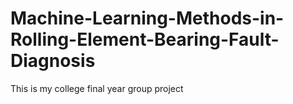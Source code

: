 # Machine-Learning-Methods-in-Rolling-Element-Bearing-Fault-Diagnosis
This is my college final year group project
